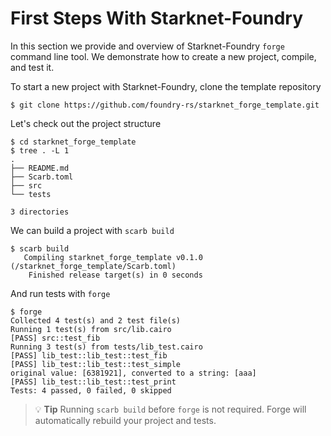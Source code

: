 # First Steps With Starknet-Foundry

In this section we provide and overview of Starknet-Foundry `forge` command line tool. We demonstrate how to create a
new project, compile, and test it.

To start a new project with Starknet-Foundry, clone the template repository

```shell
$ git clone https://github.com/foundry-rs/starknet_forge_template.git
```

Let's check out the project structure

```shell
$ cd starknet_forge_template
$ tree . -L 1
.
├── README.md
├── Scarb.toml
├── src
└── tests

3 directories
```

We can build a project with `scarb build`

```shell
$ scarb build
   Compiling starknet_forge_template v0.1.0 (/starknet_forge_template/Scarb.toml)
    Finished release target(s) in 0 seconds
```

And run tests with `forge`

```shell
$ forge
Collected 4 test(s) and 2 test file(s)
Running 1 test(s) from src/lib.cairo
[PASS] src::test_fib
Running 3 test(s) from tests/lib_test.cairo
[PASS] lib_test::lib_test::test_fib
[PASS] lib_test::lib_test::test_simple
original value: [6381921], converted to a string: [aaa]
[PASS] lib_test::lib_test::test_print
Tests: 4 passed, 0 failed, 0 skipped
```

> 💡 **Tip**
> Running `scarb build` before `forge` is not required. Forge will automatically rebuild your project and tests.